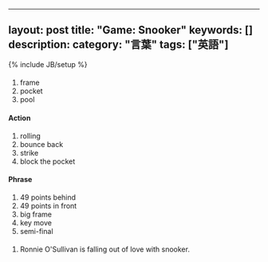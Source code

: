 
---
layout: post
title: "Game: Snooker"
keywords: []
description: 
category: "言葉"
tags: ["英語"]
---
{% include JB/setup %}

####
1. frame
2. pocket
3. pool


#### Action
1. rolling
2. bounce back
3. strike
4. block the pocket

#### Phrase
1. 49 points behind
2. 49 points in front
3. big frame
4. key move
5. semi-final


####
1. Ronnie O'Sullivan is falling out of love with snooker.


